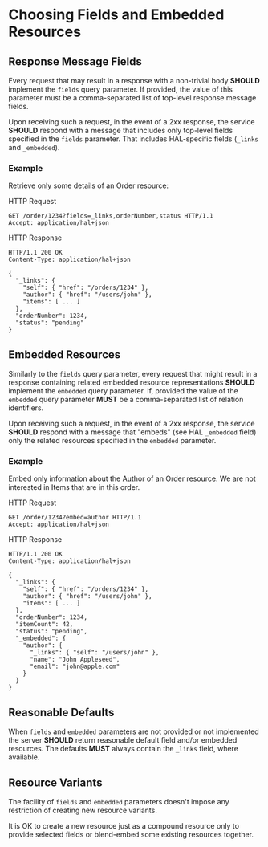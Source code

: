 # Choosing Fields and Embedded Resources

## Response Message Fields

Every request that may result in a response with a non-trivial body **SHOULD** implement the `fields` query parameter. If provided, the value of this parameter must be a comma-separated list of top-level response message fields.

Upon receiving such a request, in the event of a 2xx response, the service **SHOULD** respond with a message that includes only top-level fields specified in the `fields` parameter. That includes HAL-specific fields \(`_links` and `_embedded`\).

### Example

Retrieve only some details of an Order resource:

HTTP Request

```text
GET /order/1234?fields=_links,orderNumber,status HTTP/1.1
Accept: application/hal+json
```

HTTP Response

```text
HTTP/1.1 200 OK
Content-Type: application/hal+json

{
  "_links": {
    "self": { "href": "/orders/1234" },
    "author": { "href": "/users/john" },
    "items": [ ... ]
  },
  "orderNumber": 1234,
  "status": "pending"
}
```

## Embedded Resources

Similarly to the `fields` query parameter, every request that might result in a response containing related embedded resource representations **SHOULD** implement the `embedded` query parameter. If, provided the value of the `embedded` query parameter **MUST** be a comma-separated list of relation identifiers.

Upon receiving such a request, in the event of a 2xx response, the service **SHOULD** respond with a message that "embeds" \(see HAL `_embedded` field\) only the related resources specified in the `embedded` parameter.

### Example

Embed only information about the Author of an Order resource. We are not interested in Items that are in this order.

HTTP Request

```text
GET /order/1234?embed=author HTTP/1.1
Accept: application/hal+json
```

HTTP Response

```text
HTTP/1.1 200 OK
Content-Type: application/hal+json

{
  "_links": {
    "self": { "href": "/orders/1234" },
    "author": { "href": "/users/john" },
    "items": [ ... ]
  },
  "orderNumber": 1234,
  "itemCount": 42,
  "status": "pending",
  "_embedded": {
    "author": {
      "_links": { "self": "/users/john" },
      "name": "John Appleseed",
      "email": "john@apple.com"
    }
  }
}
```

## Reasonable Defaults

When `fields` and `embedded` parameters are not provided or not implemented the server **SHOULD** return reasonable default field and/or embedded resources. The defaults **MUST** always contain the `_links` field, where available.

## Resource Variants

The facility of `fields` and `embedded` parameters doesn't impose any restriction of creating new resource variants.

It is OK to create a new resource just as a compound resource only to provide selected fields or blend-embed some existing resources together.

